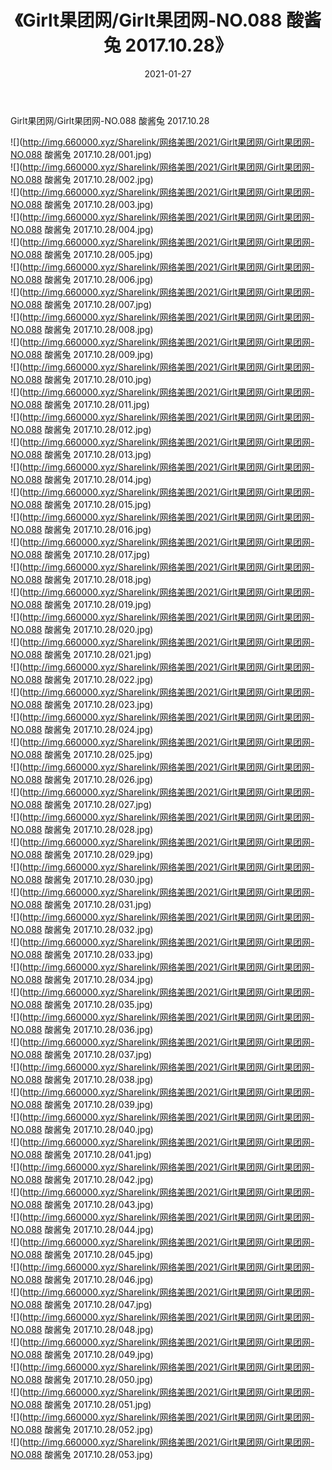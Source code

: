 ﻿---
layout: post
title:  《Girlt果团网/Girlt果团网-NO.088 酸酱兔 2017.10.28》
date:   2021-01-27
img: http://img.660000.xyz/Sharelink/网络美图/2021/Girlt果团网/Girlt果团网-NO.088 酸酱兔 2017.10.28/000.jpg
categories: [美女, 清纯, 唯美]
---

Girlt果团网/Girlt果团网-NO.088 酸酱兔 2017.10.28

 ![](http://img.660000.xyz/Sharelink/网络美图/2021/Girlt果团网/Girlt果团网-NO.088 酸酱兔 2017.10.28/001.jpg) <br>![](http://img.660000.xyz/Sharelink/网络美图/2021/Girlt果团网/Girlt果团网-NO.088 酸酱兔 2017.10.28/002.jpg) <br>![](http://img.660000.xyz/Sharelink/网络美图/2021/Girlt果团网/Girlt果团网-NO.088 酸酱兔 2017.10.28/003.jpg) <br>![](http://img.660000.xyz/Sharelink/网络美图/2021/Girlt果团网/Girlt果团网-NO.088 酸酱兔 2017.10.28/004.jpg) <br>![](http://img.660000.xyz/Sharelink/网络美图/2021/Girlt果团网/Girlt果团网-NO.088 酸酱兔 2017.10.28/005.jpg) <br>![](http://img.660000.xyz/Sharelink/网络美图/2021/Girlt果团网/Girlt果团网-NO.088 酸酱兔 2017.10.28/006.jpg) <br>![](http://img.660000.xyz/Sharelink/网络美图/2021/Girlt果团网/Girlt果团网-NO.088 酸酱兔 2017.10.28/007.jpg) <br>![](http://img.660000.xyz/Sharelink/网络美图/2021/Girlt果团网/Girlt果团网-NO.088 酸酱兔 2017.10.28/008.jpg) <br>![](http://img.660000.xyz/Sharelink/网络美图/2021/Girlt果团网/Girlt果团网-NO.088 酸酱兔 2017.10.28/009.jpg) <br>![](http://img.660000.xyz/Sharelink/网络美图/2021/Girlt果团网/Girlt果团网-NO.088 酸酱兔 2017.10.28/010.jpg) <br>![](http://img.660000.xyz/Sharelink/网络美图/2021/Girlt果团网/Girlt果团网-NO.088 酸酱兔 2017.10.28/011.jpg) <br>![](http://img.660000.xyz/Sharelink/网络美图/2021/Girlt果团网/Girlt果团网-NO.088 酸酱兔 2017.10.28/012.jpg) <br>![](http://img.660000.xyz/Sharelink/网络美图/2021/Girlt果团网/Girlt果团网-NO.088 酸酱兔 2017.10.28/013.jpg) <br>![](http://img.660000.xyz/Sharelink/网络美图/2021/Girlt果团网/Girlt果团网-NO.088 酸酱兔 2017.10.28/014.jpg) <br>![](http://img.660000.xyz/Sharelink/网络美图/2021/Girlt果团网/Girlt果团网-NO.088 酸酱兔 2017.10.28/015.jpg) <br>![](http://img.660000.xyz/Sharelink/网络美图/2021/Girlt果团网/Girlt果团网-NO.088 酸酱兔 2017.10.28/016.jpg) <br>![](http://img.660000.xyz/Sharelink/网络美图/2021/Girlt果团网/Girlt果团网-NO.088 酸酱兔 2017.10.28/017.jpg) <br>![](http://img.660000.xyz/Sharelink/网络美图/2021/Girlt果团网/Girlt果团网-NO.088 酸酱兔 2017.10.28/018.jpg) <br>![](http://img.660000.xyz/Sharelink/网络美图/2021/Girlt果团网/Girlt果团网-NO.088 酸酱兔 2017.10.28/019.jpg) <br>![](http://img.660000.xyz/Sharelink/网络美图/2021/Girlt果团网/Girlt果团网-NO.088 酸酱兔 2017.10.28/020.jpg) <br>![](http://img.660000.xyz/Sharelink/网络美图/2021/Girlt果团网/Girlt果团网-NO.088 酸酱兔 2017.10.28/021.jpg) <br>![](http://img.660000.xyz/Sharelink/网络美图/2021/Girlt果团网/Girlt果团网-NO.088 酸酱兔 2017.10.28/022.jpg) <br>![](http://img.660000.xyz/Sharelink/网络美图/2021/Girlt果团网/Girlt果团网-NO.088 酸酱兔 2017.10.28/023.jpg) <br>![](http://img.660000.xyz/Sharelink/网络美图/2021/Girlt果团网/Girlt果团网-NO.088 酸酱兔 2017.10.28/024.jpg) <br>![](http://img.660000.xyz/Sharelink/网络美图/2021/Girlt果团网/Girlt果团网-NO.088 酸酱兔 2017.10.28/025.jpg) <br>![](http://img.660000.xyz/Sharelink/网络美图/2021/Girlt果团网/Girlt果团网-NO.088 酸酱兔 2017.10.28/026.jpg) <br>![](http://img.660000.xyz/Sharelink/网络美图/2021/Girlt果团网/Girlt果团网-NO.088 酸酱兔 2017.10.28/027.jpg) <br>![](http://img.660000.xyz/Sharelink/网络美图/2021/Girlt果团网/Girlt果团网-NO.088 酸酱兔 2017.10.28/028.jpg) <br>![](http://img.660000.xyz/Sharelink/网络美图/2021/Girlt果团网/Girlt果团网-NO.088 酸酱兔 2017.10.28/029.jpg) <br>![](http://img.660000.xyz/Sharelink/网络美图/2021/Girlt果团网/Girlt果团网-NO.088 酸酱兔 2017.10.28/030.jpg) <br>![](http://img.660000.xyz/Sharelink/网络美图/2021/Girlt果团网/Girlt果团网-NO.088 酸酱兔 2017.10.28/031.jpg) <br>![](http://img.660000.xyz/Sharelink/网络美图/2021/Girlt果团网/Girlt果团网-NO.088 酸酱兔 2017.10.28/032.jpg) <br>![](http://img.660000.xyz/Sharelink/网络美图/2021/Girlt果团网/Girlt果团网-NO.088 酸酱兔 2017.10.28/033.jpg) <br>![](http://img.660000.xyz/Sharelink/网络美图/2021/Girlt果团网/Girlt果团网-NO.088 酸酱兔 2017.10.28/034.jpg) <br>![](http://img.660000.xyz/Sharelink/网络美图/2021/Girlt果团网/Girlt果团网-NO.088 酸酱兔 2017.10.28/035.jpg) <br>![](http://img.660000.xyz/Sharelink/网络美图/2021/Girlt果团网/Girlt果团网-NO.088 酸酱兔 2017.10.28/036.jpg) <br>![](http://img.660000.xyz/Sharelink/网络美图/2021/Girlt果团网/Girlt果团网-NO.088 酸酱兔 2017.10.28/037.jpg) <br>![](http://img.660000.xyz/Sharelink/网络美图/2021/Girlt果团网/Girlt果团网-NO.088 酸酱兔 2017.10.28/038.jpg) <br>![](http://img.660000.xyz/Sharelink/网络美图/2021/Girlt果团网/Girlt果团网-NO.088 酸酱兔 2017.10.28/039.jpg) <br>![](http://img.660000.xyz/Sharelink/网络美图/2021/Girlt果团网/Girlt果团网-NO.088 酸酱兔 2017.10.28/040.jpg) <br>![](http://img.660000.xyz/Sharelink/网络美图/2021/Girlt果团网/Girlt果团网-NO.088 酸酱兔 2017.10.28/041.jpg) <br>![](http://img.660000.xyz/Sharelink/网络美图/2021/Girlt果团网/Girlt果团网-NO.088 酸酱兔 2017.10.28/042.jpg) <br>![](http://img.660000.xyz/Sharelink/网络美图/2021/Girlt果团网/Girlt果团网-NO.088 酸酱兔 2017.10.28/043.jpg) <br>![](http://img.660000.xyz/Sharelink/网络美图/2021/Girlt果团网/Girlt果团网-NO.088 酸酱兔 2017.10.28/044.jpg) <br>![](http://img.660000.xyz/Sharelink/网络美图/2021/Girlt果团网/Girlt果团网-NO.088 酸酱兔 2017.10.28/045.jpg) <br>![](http://img.660000.xyz/Sharelink/网络美图/2021/Girlt果团网/Girlt果团网-NO.088 酸酱兔 2017.10.28/046.jpg) <br>![](http://img.660000.xyz/Sharelink/网络美图/2021/Girlt果团网/Girlt果团网-NO.088 酸酱兔 2017.10.28/047.jpg) <br>![](http://img.660000.xyz/Sharelink/网络美图/2021/Girlt果团网/Girlt果团网-NO.088 酸酱兔 2017.10.28/048.jpg) <br>![](http://img.660000.xyz/Sharelink/网络美图/2021/Girlt果团网/Girlt果团网-NO.088 酸酱兔 2017.10.28/049.jpg) <br>![](http://img.660000.xyz/Sharelink/网络美图/2021/Girlt果团网/Girlt果团网-NO.088 酸酱兔 2017.10.28/050.jpg) <br>![](http://img.660000.xyz/Sharelink/网络美图/2021/Girlt果团网/Girlt果团网-NO.088 酸酱兔 2017.10.28/051.jpg) <br>![](http://img.660000.xyz/Sharelink/网络美图/2021/Girlt果团网/Girlt果团网-NO.088 酸酱兔 2017.10.28/052.jpg) <br>![](http://img.660000.xyz/Sharelink/网络美图/2021/Girlt果团网/Girlt果团网-NO.088 酸酱兔 2017.10.28/053.jpg) <br>